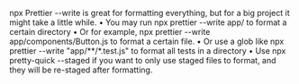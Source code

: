 npx Prettier --write is great for formatting everything, but for a big project it might take a little while. 
•	You may run npx prettier --write app/ to format a certain directory
•	Or for example, npx prettier --write app/components/Button.js to format a certain file.
•	Or use a glob like npx prettier --write "app/**/*.test.js" to format all tests in a directory
•	Use npx pretty-quick --staged if you want to only use staged files to format, and they will be re-staged after formatting. 
